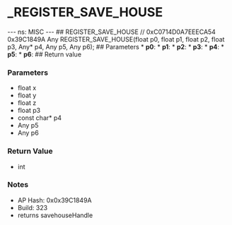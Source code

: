 # _REGISTER_SAVE_HOUSE

--- ns: MISC --- ## REGISTER_SAVE_HOUSE  // 0xC0714D0A7EEECA54 0x39C1849A Any REGISTER_SAVE_HOUSE(float p0, float p1, float p2, float p3, Any* p4, Any p5, Any p6);   ## Parameters * **p0**: * **p1**: * **p2**: * **p3**: * **p4**: * **p5**: * **p6**:  ## Return value

### Parameters
* float x
* float y
* float z
* float p3
* const char* p4
* Any p5
* Any p6

### Return Value
* int

### Notes
* AP Hash: 0x0x39C1849A
* Build: 323
* returns savehouseHandle

